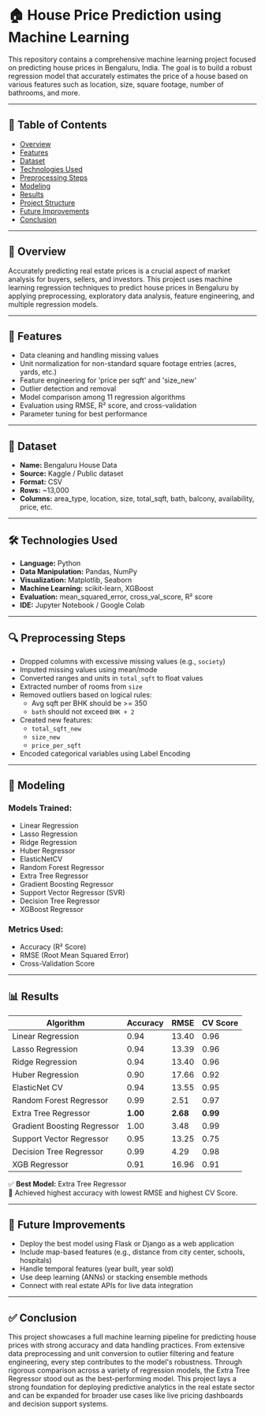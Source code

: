 
# 🏠 House Price Prediction using Machine Learning

This repository contains a comprehensive machine learning project focused on predicting house prices in Bengaluru, India. The goal is to build a robust regression model that accurately estimates the price of a house based on various features such as location, size, square footage, number of bathrooms, and more.

---

## 📌 Table of Contents

- [Overview](#overview)
- [Features](#features)
- [Dataset](#dataset)
- [Technologies Used](#technologies-used)
- [Preprocessing Steps](#preprocessing-steps)
- [Modeling](#modeling)
- [Results](#results)
- [Project Structure](#project-structure)
- [Future Improvements](#future-improvements)
- [Conclusion](#conclusion)

---

## 📖 Overview

Accurately predicting real estate prices is a crucial aspect of market analysis for buyers, sellers, and investors. This project uses machine learning regression techniques to predict house prices in Bengaluru by applying preprocessing, exploratory data analysis, feature engineering, and multiple regression models. 

---

## 🌟 Features

- Data cleaning and handling missing values
- Unit normalization for non-standard square footage entries (acres, yards, etc.)
- Feature engineering for 'price per sqft' and 'size_new'
- Outlier detection and removal
- Model comparison among 11 regression algorithms
- Evaluation using RMSE, R² score, and cross-validation
- Parameter tuning for best performance

---

## 🧾 Dataset

- **Name:** Bengaluru House Data
- **Source:** Kaggle / Public dataset
- **Format:** CSV
- **Rows:** ~13,000
- **Columns:** area_type, location, size, total_sqft, bath, balcony, availability, price, etc.

---

## 🛠 Technologies Used

- **Language:** Python
- **Data Manipulation:** Pandas, NumPy
- **Visualization:** Matplotlib, Seaborn
- **Machine Learning:** scikit-learn, XGBoost
- **Evaluation:** mean_squared_error, cross_val_score, R² score
- **IDE:** Jupyter Notebook / Google Colab

---

## 🔍 Preprocessing Steps

- Dropped columns with excessive missing values (e.g., `society`)
- Imputed missing values using mean/mode
- Converted ranges and units in `total_sqft` to float values
- Extracted number of rooms from `size`
- Removed outliers based on logical rules:
  - Avg sqft per BHK should be >= 350
  - `bath` should not exceed `BHK + 2`
- Created new features:
  - `total_sqft_new`
  - `size_new`
  - `price_per_sqft`
- Encoded categorical variables using Label Encoding

---

## 🤖 Modeling

### Models Trained:
- Linear Regression
- Lasso Regression
- Ridge Regression
- Huber Regressor
- ElasticNetCV
- Random Forest Regressor
- Extra Tree Regressor
- Gradient Boosting Regressor
- Support Vector Regressor (SVR)
- Decision Tree Regressor
- XGBoost Regressor

### Metrics Used:
- Accuracy (R² Score)
- RMSE (Root Mean Squared Error)
- Cross-Validation Score

---

## 📊 Results

| Algorithm                   | Accuracy | RMSE  | CV Score |
|----------------------------|----------|-------|----------|
| Linear Regression          | 0.94     | 13.40 | 0.96     |
| Lasso Regression           | 0.94     | 13.39 | 0.96     |
| Ridge Regression           | 0.94     | 13.40 | 0.96     |
| Huber Regression           | 0.90     | 17.66 | 0.92     |
| ElasticNet CV              | 0.94     | 13.55 | 0.95     |
| Random Forest Regressor    | 0.99     | 2.51  | 0.97     |
| Extra Tree Regressor       | **1.00** | **2.68**  | **0.99**     |
| Gradient Boosting Regressor| 1.00     | 3.48  | 0.99     |
| Support Vector Regressor   | 0.95     | 13.25 | 0.75     |
| Decision Tree Regressor    | 0.99     | 4.29  | 0.98     |
| XGB Regressor              | 0.91     | 16.96 | 0.91     |

✅ **Best Model:** Extra Tree Regressor  
📌 Achieved highest accuracy with lowest RMSE and highest CV Score.

---

## 🚀 Future Improvements

- Deploy the best model using Flask or Django as a web application
- Include map-based features (e.g., distance from city center, schools, hospitals)
- Handle temporal features (year built, year sold)
- Use deep learning (ANNs) or stacking ensemble methods
- Connect with real estate APIs for live data integration

---

## ✅ Conclusion

This project showcases a full machine learning pipeline for predicting house prices with strong accuracy and data handling practices. From extensive data preprocessing and unit conversion to outlier filtering and feature engineering, every step contributes to the model's robustness. Through rigorous comparison across a variety of regression models, the Extra Tree Regressor stood out as the best-performing model. This project lays a strong foundation for deploying predictive analytics in the real estate sector and can be expanded for broader use cases like live pricing dashboards and decision support systems.
